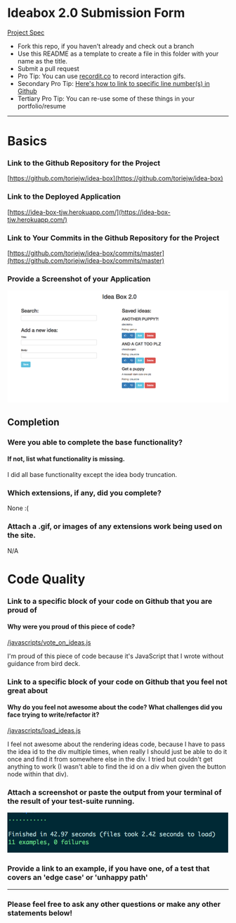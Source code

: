 # Ideabox 2.0 Submission Form
[Project Spec](https://github.com/turingschool/curriculum/blob/master/source/projects/revenge_of_idea_box.markdown)

* Fork this repo, if you haven't already and check out a branch
* Use this README as a template to create a file in this folder with your name as the title.
* Submit a pull request
* Pro Tip: You can use [recordit.co](http://recordit.co/) to record interaction gifs.
* Secondary Pro Tip: [Here's how to link to specific line number(s) in Github](http://stackoverflow.com/questions/23821235/how-to-link-to-specific-line-number-on-github)
* Tertiary Pro Tip: You can re-use some of these things in your portfolio/resume

------

# Basics

### Link to the Github Repository for the Project
[https://github.com/toriejw/idea-box](https://github.com/toriejw/idea-box)

### Link to the Deployed Application
[https://idea-box-tjw.herokuapp.com/](https://idea-box-tjw.herokuapp.com/)

### Link to Your Commits in the Github Repository for the Project
[https://github.com/toriejw/idea-box/commits/master](https://github.com/toriejw/idea-box/commits/master)

### Provide a Screenshot of your Application
![idea-box](images/torie-idea-box.png)

## Completion

### Were you able to complete the base functionality?
#### If not, list what functionality is missing.

I did all base functionality except the idea body truncation.

### Which extensions, if any, did you complete?

None :(

### Attach a .gif, or images of any extensions work being used on the site.

N/A

# Code Quality

### Link to a specific block of your code on Github that you are proud of
#### Why were you proud of this piece of code?
[/javascripts/vote_on_ideas.js](https://github.com/toriejw/idea-box/blob/master/app/assets/javascripts/vote_on_ideas.js)

I'm proud of this piece of code because it's JavaScript that I wrote without guidance from bird deck.

### Link to a specific block of your code on Github that you feel not great about
#### Why do you feel not awesome about the code? What challenges did you face trying to write/refactor it?

[/javascripts/load_ideas.js](https://github.com/toriejw/idea-box/blob/master/app/assets/javascripts/load_ideas.js)

I feel not awesome about the rendering ideas code, because I have to pass the idea id to the div multiple times, when really I should just be able to do it once and find it from somewhere else in the div. I tried but couldn't get anything to work (I wasn't able to find the id on a div when given the button node within that div).

### Attach a screenshot or paste the output from your terminal of the result of your test-suite running.
![test-suite](images/torie-test-suite.png)

### Provide a link to an example, if you have one, of a test that covers an 'edge case' or 'unhappy path'

-----

### Please feel free to ask any other questions or make any other statements below!
